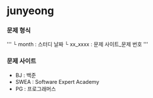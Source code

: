 # junyeong

### 문제 형식
'''
└ month : 스터디 날짜
  └ xx_xxxx : 문제 사이트_문제 번호
'''
  
### 문제 사이트
- BJ : 백준
- SWEA : Software Expert Academy
- PG : 프로그래머스
